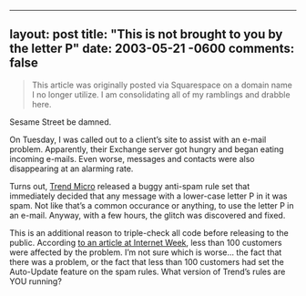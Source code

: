 
---
layout: post
title: "This is not brought to you by the letter P"
date: 2003-05-21 -0600
comments: false
---

> This article was originally posted via Squarespace on a domain name I no longer utilize.  I am consolidating all of my ramblings and drabble here.

Sesame Street be damned.

On Tuesday, I was called out to a client’s site to assist with an e-mail problem. Apparently, their Exchange server got hungry and began eating incoming e-mails. Even worse, messages and contacts were also disappearing at an alarming rate.

Turns out, [Trend Micro][1] released a buggy anti-spam rule set that immediately decided that any message with a lower-case letter P in it was spam. Not like that’s a common occurance or anything, to use the letter P in an e-mail. Anyway, with a few hours, the glitch was discovered and fixed.

This is an additional reason to triple-check all code before releasing to the public. According [to an article at Internet Week][2], less than 100 customers were affected by the problem. I’m not sure which is worse… the fact that there was a problem, or the fact that less than 100 customers had set the Auto-Update feature on the spam rules. What version of Trend’s rules are YOU running?

[1]: http://www.trend.com/
[2]: http://www.internetweek.com/breakingNews/showArticle.jhtml?articleID=10100109